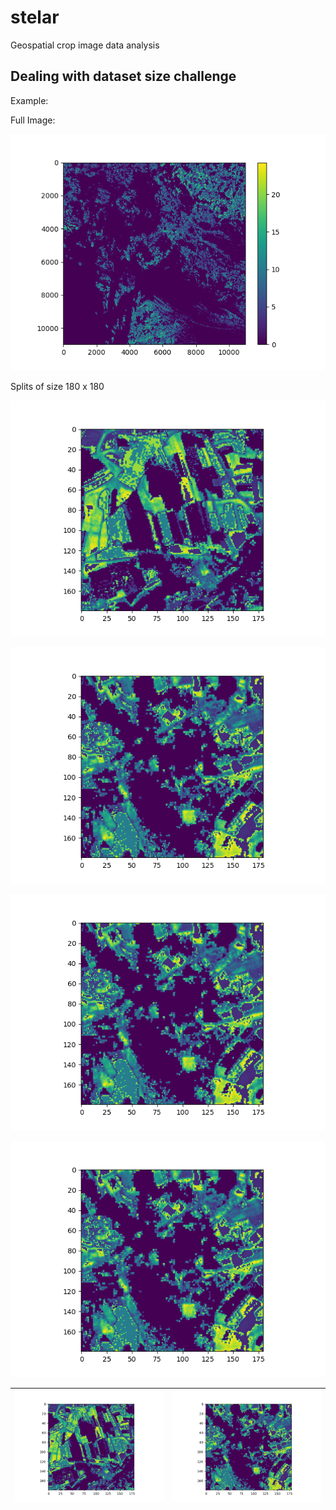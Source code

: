 # stelar
Geospatial crop image data analysis

## Dealing with dataset size challenge

Example: 

Full Image: 

![plot](./showcase_images/splitting/test1.png)

Splits of size 180 x 180

![plot](./showcase_images/splitting/img0_0tt.png)

![plot](./showcase_images/splitting/img0_1tt.png)

![plot](./showcase_images/splitting/img0_1tt.png)

![plot](./showcase_images/splitting/img0_1tt.png)


| ![Image 1](./showcase_images/splitting/img0_0tt.png) | ![Image 2](./showcase_images/splitting/img0_1tt.png) |
|---|---|
